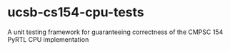 # ucsb-cs154-cpu-tests
A unit testing framework for guaranteeing correctness of the CMPSC 154 PyRTL CPU implementation
